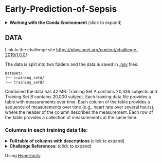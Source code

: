 # Early-Prediction-of-Sepsis

<details>
<summary><b>Working with the Conda Environment</b> (click to expand)</summary>
<br>

## Setting Up the Conda Environment

This project uses a conda environment to manage dependencies. To set up the environment on your local machine, follow these steps:

1. **Install Miniconda or Anaconda**:

   If you haven't already, install Miniconda or Anaconda on your machine. Visit [Miniconda](https://docs.conda.io/en/latest/miniconda.html) or [Anaconda](https://www.anaconda.com/products/individual) for installation instructions.

2. **Create the Environment**:

   Navigate to the project directory and run the following command to create a conda environment from the `environment.yml` file:

```bash
conda env create -f environment.yml
```

3. **Activate the Environment**:

    Once the environment is created, you can activate it using:

```bash
conda activate myenv
```

Replace `myenv` with the name of the environment specified in the `environment.yml` file.

## Working with the Conda Environment

### Installing Additional Packages

If you need to install additional packages, make sure to activate the environment and use:

```bash
conda install package-name
```

Or, if the package is only available via pip (still check installation guide for the specific package):

```bash
pip install package-name
```

There may be other ways to install a package for example using `conda-forge`  ( `conda install package -c conda-forge` ) so always look for instructions online.

### Updating the Environment

If you've added new packages or made other changes to the environment that you want to share with the team, you can update the `environment.yml` file by running:

```bash
conda env export --from-history > environment.yml
```

**Note:** The yml file contains `prefix` field which relates to the path of the environment **locally**, conda however, doesn't care and besides manually deleting the line there doens't seem to be a way to avoid creating that line when exporting.

**Note:** Use the `--from-history` flag to only include packages you've explicitly installed, avoiding platform-specific packages in the environment file.

### Sharing Changes

After updating the `environment.yml` file, commit and push the changes to the GitHub repository so the team members can update their environments by running:

```bash
conda env update --file environment.yml --prune
```

The `--prune` option removes any dependencies that are no longer needed from the environment.

### Adding conda environment to JupyterLab

To make your conda environment visible to JupyterLab you need to add your environment by creating a kernel spec:

```bash
python -m ipykernel install --user --name YourEnvironmentName --display-name "Display Name"
```

### Running JupyterLab

1. Intall JupyterLab:

```bash
pip3 install jupyter
```

2. Navigate to the notebooks directory:

```bash
cd notebooks
```

3. Run JupyterLab

```bash
jupyter lab
```

</details>

## DATA

Link to the challenge site https://physionet.org/content/challenge-2019/1.0.0/

The data is split into two folders and the data is saved in [.psv](https://docs.amperity.com/reference/format_psv.html) files:

```sh
Dataset/
├── training_setA/
└── training_setB/
```

Combined the data has 42 MB. Training Set A contains 20,336 subjects and Training Set B contains 20,000 subject. Each training data file provides a table with measurements over time. Each column of the table provides a sequence of measurements over time (e.g., heart rate over several hours), where the header of the column describes the measurement. Each row of the table provides a collection of measurements at the same time.

### Columns in each training data file:

<details>
<summary><b>Full table of columns with descriptions</b> (click to expand)</summary>
<br>

| Variable Name       | Description                                                               |
|---------------------|---------------------------------------------------------------------------|
**Vital Signs (columns 1-8)**
| HR                  | Heart rate (beats per minute)                                             |
| O2Sat               | Pulse oximetry (%)                                                        |
| Temp                | Temperature (Deg C)                                                       |
| SBP                 | Systolic BP (mm Hg)                                                       |
| MAP                 | Mean arterial pressure (mm Hg)                                            |
| DBP                 | Diastolic BP (mm Hg)                                                      |
| Resp                | Respiration rate (breaths per minute)                                     |
| EtCO2               | End tidal carbon dioxide (mm Hg)                                          |
**Laboratory Values (columns 9-34)**
| BaseExcess          | Measure of excess bicarbonate (mmol/L)                                    |
| HCO3                | Bicarbonate (mmol/L)                                                      |
| FiO2                | Fraction of inspired oxygen (%)                                           |
| pH                  | N/A                                                                       |
| PaCO2               | Partial pressure of carbon dioxide from arterial blood (mm Hg)            |
| SaO2                | Oxygen saturation from arterial blood (%)                                 |
| AST                 | Aspartate transaminase (IU/L)                                             |
| BUN                 | Blood urea nitrogen (mg/dL)                                               |
| Alkalinephos        | Alkaline phosphatase (IU/L)                                               |
| Calcium             | (mg/dL)                                                                   |
| Chloride            | (mmol/L)                                                                  |
| Creatinine          | (mg/dL)                                                                   |
| Bilirubin_direct    | Bilirubin direct (mg/dL)                                                  |
| Glucose             | Serum glucose (mg/dL)                                                     |
| Lactate             | Lactic acid (mg/dL)                                                       |
| Magnesium           | (mmol/dL)                                                                 |
| Phosphate           | (mg/dL)                                                                   |
| Potassium           | (mmol/L)                                                                  |
| Bilirubin_total     | Total bilirubin (mg/dL)                                                   |
| TroponinI           | Troponin I (ng/mL)                                                        |
| Hct                 | Hematocrit (%)                                                            |
| Hgb                 | Hemoglobin (g/dL)                                                         |
| PTT                 | Partial thromboplastin time (seconds)                                     |
| WBC                 | Leukocyte count (count*10^3/µL)                                           |
| Fibrinogen          | (mg/dL)                                                                   |
| Platelets           | (count*10^3/µL)                                                           |
**Demographics (columns 35-40)**
| Age                 | Years (100 for patients 90 or above)                                      |
| Gender              | Female (0) or Male (1)                                                    |
| Unit1               | Administrative identifier for ICU unit (MICU)                             |
| Unit2               | Administrative identifier for ICU unit (SICU)                             |
| HospAdmTime         | Hours between hospital admit and ICU admit                                |
| ICULOS              | ICU length-of-stay (hours since ICU admit)                                |
**Outcome (column 41)**
| SepsisLabel         | For sepsis patients, SepsisLabel is 1 if t≥tsepsis-6 and 0 if t<tsepsis-6. For non-sepsis patients, SepsisLabel is 0. |

</details>

<details>
<summary><b>Challange References:</b> (click to expand)</summary>
<br>

1. **The Signature-Based Model for Early Detection of Sepsis From Electronic Health Records in the Intensive Care Unit**

   [link](https://physionet.org/content/challenge-2019/1.0.0/papers/CinC2019-014.pdf)

   - **Team**: James Morrill, Andrey Kormilitzin, Alejo Nevado-Holgado, Sumanth Swaminathan, Sam Howison, Terry Lyons (University of Oxford, Iterex Therapeutics)
   - **Abstract**: Introduced a signature-based regression model for sepsis detection from ICU patient data, achieving the highest utility function score (0.360) and ranking 1st in the PhysioNet Challenge 2019. The model utilizes gradient boosting machines and signature features from patient time-series data to predict sepsis risk at every time interval post-admission.

   #### What the Team Did

   - Developed a new machine learning approach using signature transformation to extract features from time-series physiological data of ICU patients, enhancing prediction accuracy for sepsis onset.
   - Implemented a gradient boosting machine algorithm that leverages both current time-point data and extracted signature features to model sepsis effects longitudinally.
   - Conducted a detailed analysis of various feature sets, including hand-crafted features and signature transformations, to evaluate their predictive power and impact on model performance.
   - Employed stratified 5-fold cross-validation and light gbm for model training and validation, optimizing for a utility score that considers the trade-offs between true positives, false positives, and timely prediction.

   #### What They Found Useful

   - Signature features significantly improved model performance by providing a comprehensive summary of longitudinal physiological measurements, distinguishing between septic and non-septic cases effectively.
   - The inclusion of hand-crafted features, such as ShockIndex and BUN/CR ratios, alongside signature transformations, showcased a systematic improvement in predicting sepsis risk.
   - The model achieved an AUC ROC of 0.868, demonstrating its efficacy in screening for sepsis risk with the ability to predict sepsis cases correctly in 65.3% of instances, often well before the onset.

   #### Challenges and Limitations

   - Despite the model's high utility score and AUC ROC, achieving the desired balance between sensitivity and specificity for clinical application remains a challenge, particularly in predicting sepsis within the crucial 6-hour window prior to onset.
   - The study focuses on the utility function optimization, which might not fully encapsulate the clinical nuances of sepsis prediction and management within the ICU setting.

   #### Future Directions

   - Explore the potential of signature-based models in other clinical prediction tasks, leveraging the method's ability to process complex time-series data effectively.
   - Investigate the integration of more diverse data sources and feature engineering techniques to further enhance the predictive accuracy and timeliness of sepsis detection.
   - Evaluate the model's performance in a real-world clinical setting, focusing on its utility as a decision-support tool for healthcare professionals in the intensive care unit.

2. **A Multi-Task Imputation and Classification Neural Architecture for Early Prediction of Sepsis from Multivariate Clinical Time Series**

   [link](https://physionet.org/content/challenge-2019/1.0.0/papers/CinC2019-110.pdf)

   - **Team**: Yale Chang, Jonathan Rubin, Gregory Boverman, Shruti Vij, Asif Rahman, Annamalai Natarajan, Saman Parvaneh (Philips Research North America, Cambridge, USA)
   - **Abstract**: This work focuses on early sepsis prediction using multivariate clinical time series data. The authors employed a recurrent imputation model (RITS) for handling missing data, followed by a Temporal Convolutional Network (TCN) for prediction. A custom time-dependent weighting approach for error types in the loss function was applied. The model achieved a utility score of 0.328 in the PhysioNet Computing in Cardiology Challenge 2019, placing 9th, and an improved version later reached a utility score of 0.342 in a follow-up event, securing 2nd place.

   #### What the Team Did

   - Developed a multi-task neural architecture combining recurrent imputation for time series (RITS) with Temporal Convolutional Networks (TCN) for early detection of sepsis.
   - Introduced a novel set of features that model the missingness in clinical data, enhancing the prediction model's accuracy.
   - Employed a custom-designed loss function incorporating time-dependent weights to manage different error types, effectively balancing the trade-offs between early, on-time, and late predictions of sepsis.
   - Conducted experiments on a real-world dataset provided by the PhysioNet/Computing in Cardiology Challenge 2019, demonstrating the proposed model's effectiveness in sepsis prediction.

   #### What They Found Useful

   - The RITS approach for imputing missing values significantly outperformed traditional imputation methods, providing a strong foundation for accurate sepsis prediction.
   - The TCN model was chosen for its efficiency in handling long historical sequences and its ability to make predictions at any point during the ICU stay without future data leakage.
   - The custom loss function tailored for the sepsis prediction task played a crucial role in optimizing the model's performance, particularly in minimizing the penalties associated with too early or too late predictions.
   - The combination of RITS-imputed data with TCN, augmented by missingness indicator variables, proved to be highly effective, outperforming other sequence prediction models.

   #### Challenges and Limitations

   - Handling irregularly sampled and missing data points in multivariate clinical time series posed significant challenges, addressed through the RITS model.
   - Balancing predictions to avoid too early or too late detection of sepsis required careful tuning of the loss function, highlighting the complexity of modeling clinical decision-making processes.
   - The variance in test utility scores across different folds indicated the need for ensemble models to improve prediction reliability and reduce variance.

   #### Future Directions

   - Further exploration of ensemble models could potentially lead to higher test utility scores by incorporating a greater variety of prediction models and increasing the number of RITS-TCN models.
   - Investigating model interpretation techniques, especially for black-box models like RITS and TCN, would be valuable for integrating these models into clinical workflows more effectively.
   - Continuous refinement of the loss function to better align with clinical needs and enhance the practical applicability of sepsis prediction models in real-world settings.


3. **Sepsis Prediction in Intensive Care Unit Using Ensemble of XGboost Models**

   [link](https://physionet.org/content/challenge-2019/1.0.0/papers/CinC2019-238.pdf)

   - **Team**: Morteza Zabihi, Serkan Kiranyaz, Moncef Gabbouj (Tampere University, Finland, and Qatar University, Qatar)
   - **Abstract**: This study addresses the challenge of early sepsis prediction in ICU patients by leveraging an ensemble of XGboost models. A novel feature set including patterns of missing values is proposed, which significantly contributes to the predictive performance. The methodology achieved third place in the PhysioNet/Computing in Cardiology Challenge 2019, demonstrating its effectiveness with an overall utility score of 0.339.

   #### What the Team Did

   - Developed an ensemble learning approach using five XGboost models for early sepsis prediction, focusing on ICU patients' clinical data.
   - Extracted 407 features from clinical data, including vital signs, demographic variables, and laboratory values, with a particular emphasis on modeling missingness.
   - Employed a wrapper feature selection algorithm to identify the most clinically relevant features, considering both present and missing data.
   - Achieved robust performance across different hospital datasets, officially ranking as the third team in the PhysioNet Challenge with a utility score of 0.339.

   #### What They Found Useful

   - The introduction of discriminative features to model the patterns of missing values in clinical data, acknowledging that missingness may carry informative signals for sepsis prediction.
   - A comprehensive feature engineering strategy that extracted a wide range of features, including both sliding-window and non-sliding-window based features, to capture the dynamic nature of sepsis.
   - The ensemble approach, combining multiple XGboost models, enhanced the robustness and accuracy of sepsis prediction, outperforming traditional clinical criteria.
   - The study identified that variables related to hospital administration time, temperature, heart rate, and blood pressure were among the top predictors of sepsis, underscoring the clinical relevance of the selected features.

   #### Challenges and Limitations

   - The presence of significant class imbalance between sepsis and non-sepsis observations required careful data balancing techniques to train effective models.
   - Performance variability across different hospital datasets highlighted the challenge of generalizing the predictive model, with a noticeable drop in performance on one of the test sets.
   - The reliance on sophisticated machine learning models and extensive feature engineering may limit the interpretability of the predictive process, an essential aspect for clinical adoption.

   #### Future Directions

   - Further exploration of the role of missing data in clinical prediction models, specifically investigating the informative nature of missingness across various medical conditions.
   - Enhancement of the ensemble model by incorporating advanced machine learning techniques and exploring alternative ensemble strategies to improve prediction accuracy and generalizability.
   - Clinical validation and integration of the proposed predictive model into ICU workflows, aiming to assess its impact on clinical outcomes and sepsis management strategies.

4. **TASP: A Time-Phased Model for Sepsis Prediction**

   [lik](https://physionet.org/content/challenge-2019/1.0.0/papers/CinC2019-049.pdf)

   - **Team**: Xiang Li, Yanni Kang, Xiaoyu Jia, Junmei Wang, Guotong Xie (Ping An Technology, Beijing, China)
   - **Abstract**: The Time-phAsed model for Sepsis Prediction (TASP) is introduced, leveraging the time-dependent nature of sepsis incidence in ICU patients. TASP integrates multiple modeling frameworks corresponding to different ICU stay phases: early, middle, and late stages, employing gradient boosting trees and deep learning to accommodate varying feature sets and missing value imputations tailored to each phase. This model scored 0.415 in cross-validation on the training set and ranked 4th with a score of 0.337 on the full test set of the Physionet/Computing in Cardiology Challenge 2019.

   #### Innovations and Key Findings

   - **Time-Phased Approach**: TASP is designed around the observation that sepsis incidence varies with ICU length of stay, implementing specific models for early (1-9 hours), middle (10-49 hours), and late (50+ hours) stages.
   - **Adaptive Modeling**: Utilizes gradient boosting trees for initial risk assessment and a deep learning framework (RNN) to capture long-term relationships in late-stage sepsis risk, optimizing prediction across different stages of ICU stay.
   - **Feature Engineering and Missing Value Imputation**: Implements various strategies for feature selection and missing value imputation, addressing the challenges of sparse and irregular data inherent in ICU records.
   - **Cross-Validation Performance**: Achieved a 0.415 score through 10-fold cross-validation on the training dataset, with simplified versions of the model attaining scores of 0.420 and 0.419 on the official online test set.

   #### Challenges and Limitations

   - **Model Complexity and Interpretability**: The multi-model approach, while effective, increases complexity and may pose challenges for clinical interpretation and real-time application in diverse ICU settings.
   - **Data-Driven Insights and Generalizability**: Insights gained through data exploration, such as the non-linear relationship between ICU stay length and sepsis incidence, underpin model design but may affect generalizability to other patient populations or clinical conditions.

   #### Future Directions

   - **Refinement of Feature Sets and Objectives**: Further research will focus on optimizing feature sets for each sub-model and aligning the objective function more closely with clinical utility metrics, enhancing both prediction accuracy and clinical relevance.
   - **Enhanced Model Interpretability**: Efforts to improve the interpretability of complex models like TASP are crucial for clinical adoption, with potential exploration of methods to elucidate model predictions and decision-making processes.
   - **Extended Validation and Online Testing**: Additional validation across diverse clinical settings and patient populations will be critical for assessing TASP's generalizability and effectiveness in real-world ICU environments.



5. **Utilizing Informative Missingness for Early Prediction of Sepsis**
   
   [link](https://physionet.org/content/challenge-2019/1.0.0/papers/CinC2019-280.pdf)

   - **Team**: Janmajay Singh, Kentaro Oshiro, Raghava Krishnan, Masahiro Sato, Tomoko Ohkuma, Noriji Kato (Fuji Xerox Co, Ltd, Yokohama, Japan)
   - **Abstract**: This study presents a novel approach to predict sepsis early in ICU patients by leveraging patterns in the missingness of physiological variables. The research introduces an XGBoost model that incorporates informative missingness, resulting in a utility score of 0.337 and securing a 5th place ranking in the challenge.

   #### What the Team Did

   - Developed an XGBoost model for early sepsis prediction, emphasizing the role of informative missingness in physiological data.
   - Explored various model variations with adjustments in hyperparameters, window sizes, and imputation methods to enhance prediction accuracy.
   - Implemented a strategy to represent the missingness of features through masking vectors, aligning with patterns observed in sepsis versus non-sepsis patients.
   - Shifted the sepsis labels to earlier time steps and fine-tuned the classification probability threshold to maximize the utility score.

   #### What They Found Useful

   - Analyzing the missingness patterns (informative missingness) in the data provided critical insights, revealing that certain variables exhibited different observation rates between sepsis and non-sepsis patients.
   - The non-imputation approach, combined with the use of masking vectors for all temporal variables, significantly improved the model's performance.
   - Shifting the sepsis labels to encourage the model to predict sepsis earlier than the actual onset time proved to be an effective strategy for improving utility scores.
   - The best-performing model, which included informative missingness and label shifting, achieved a utility score of 0.337 on the full test set, indicating its potential for early sepsis prediction in clinical settings.

   #### Challenges and Limitations

   - Dealing with a significant class imbalance and the inherent challenges of predicting sepsis, which affects a relatively small percentage of ICU patients.
   - The need to balance between false positives and true positives, especially given the high stakes of early sepsis prediction in terms of patient outcomes.
   - The approach's reliance on the specific characteristics of the dataset, which may limit its generalizability to other clinical settings or patient populations.

   #### Future Directions

   - Further research into the implications of informative missingness across different medical conditions and datasets to validate the approach's efficacy beyond sepsis prediction.
   - Exploration of sequence learning models that can inherently handle temporal data and missing values to possibly improve prediction accuracy.
   - Real-world implementation and validation of the model in clinical settings to assess its practical utility and impact on patient care and outcomes.

6. **Early Prediction of Sepsis Using Gradient Boosting Decision Trees with Optimal Sample Weighting**

   [link](https://physionet.org/content/challenge-2019/1.0.0/papers/CinC2019-459.pdf)

   - **Team**: Ibrahim Hammoud, IV Ramakrishnan, Mark Henry (Stony Brook University)
   - **Abstract**: The team developed a model for early sepsis prediction using an ensemble of gradient boosting decision trees, trained with weighted binary cross-entropy loss. The model uses a fixed-size feature vector from the last 20 hours of patient data, with imputation mimicking real-time healthcare information. The model was tuned and evaluated through 5-fold cross-validation, achieving a 6th rank out of 78 in the PhysioNet/Computing in Cardiology Challenge 2019.

   #### What the Team Did

   - Proposed a method to train an ensemble of gradient boosting decision trees for early sepsis prediction, focusing on a weighted binary cross-entropy loss to handle the unique challenges of sepsis data.
   - Developed a fixed-size feature vector based on the last 20 hours of data for each patient, incorporating a real-time imputation scheme that simulates the information available to healthcare professionals.
   - Employed 5-fold cross-validation for hyper-parameter tuning and model evaluation, aiming for the maximum utility score on the training set to guide the selection of the evaluation set threshold.

   #### What They Found Useful

   - The use of weighted binary cross-entropy loss was pivotal in handling the imbalance and specificity of the sepsis prediction challenge, allowing for the efficient training of the model.
   - Real-time imputation and fixed-size feature vectors were effective in mimicking the decision-making environment of healthcare professionals, providing a more realistic basis for the model's predictions.
   - Early prediction of sepsis showed potential for significant impact, with the model achieving a notable rank in the challenge, demonstrating the viability of gradient boosting decision trees for this application.

   #### Challenges and Limitations

   - The fixed-size window of 20 hours for feature vectors, while computationally necessary, might have limited the model's ability to utilize more extended historical data potentially beneficial for prediction accuracy.
   - Despite achieving a high rank, the model encountered challenges with a high false positive rate and variance in score distribution among positive patients, indicating room for optimization in threshold setting and score calibration.
   - The heavy reliance on the challenge's utility function for model training and evaluation may have introduced biases or artifacts in prediction behavior, emphasizing the need for further exploration of alternative metrics and methods.

   #### Future Directions

   - Investigating sequence models like LSTMs for their potential to incorporate both short-term and long-term information from real-time signals, addressing the limitations of fixed-size feature vectors.
   - Exploring alternative metrics, scoring functions, and models to improve early prediction tasks, aiming to optimize real-time prediction settings more effectively.
   - Continued examination of the impacts of utility functions on model outputs and prediction timing to refine and enhance early sepsis prediction approaches.

   ### Notable Mention:

   ### Time-Specific Metalearners for the Early Prediction of Sepsis

   [link](https://physionet.org/content/challenge-2019/1.0.0/papers/CinC2019-029.pdf)

   - **Team**: Marcus Vollmer, Christian F Luz, Philipp Sodmann, Bhanu Sinha, Sven-Olaf Kuhn (University Medicine Greifswald, University of Groningen, University Medical Center Groningen)
   - **Abstract**: Proposed a novel approach to predict sepsis 6 hours prior to onset using time-specific stacked ensembles and a non-specific XGBoost model, trained on ICU data from the 2019 PhysioNet Challenge. Despite the challenges of imprecise and incomplete data, the models demonstrated potential in sepsis prediction with a normalized utility score of 0.394 for the XGBoost model.

   #### What the Team Did

   - Developed time-specific metalearners and a general XGBoost model to predict sepsis in ICU patients 6 hours before onset, leveraging a dataset of 40,336 ICU stays.
   - Employed extensive data cleaning, feature engineering, and rolling window techniques to build robust features from clinical scores (e.g., SOFA, qSOFA, SIRS) and physiological data.
   - Evaluated model performance using task-specific utility functions and assessed variable importance to identify key predictors of sepsis.
   - Conducted a triple data split for training, validation, and testing, optimizing model parameters and threshold selection for binary classification (sepsis/no sepsis).

   #### What They Found Useful

   - Time-specific metalearners allowed for nuanced prediction by adapting to the dynamic clinical landscape and varying sepsis prevalence throughout ICU stays.
   - Feature engineering, particularly the generation of rolling window features and clinical scores, proved crucial in capturing the temporal dynamics of sepsis.
   - The non-specific XGBoost model achieved a notable utility score, demonstrating the effectiveness of machine learning techniques over traditional clinical scores for sepsis prediction.
   - Variables such as ventilation status, white blood cell count, and partial thromboplastin time emerged as significant predictors, highlighting their clinical relevance in early sepsis detection.

   #### Challenges and Limitations

   - Handling the imprecision and incompleteness of ICU data posed significant challenges, necessitating sophisticated data cleaning and imputation strategies.
   - Time-specific metalearners, while promising, exhibited limitations in threshold selection, affecting their overall performance compared to the non-specific model.
   - The study did not participate in the official PhysioNet Challenge, limiting external validation and comparison with other state-of-the-art models.

   #### Future Directions

   - Further research is needed to refine time-specific metalearning approaches, possibly by incorporating more granular temporal analysis and advanced feature engineering techniques.
   - Exploring the integration of additional data sources, such as genetic or immunological markers, could enhance model sensitivity and specificity for sepsis prediction.
   - Deployment and real-world validation of these models in ICU settings are essential steps toward assessing their clinical utility and impact on patient outcomes.


</details>

Using [Hypertools](https://hypertools.readthedocs.io/en/latest/auto_examples/plot_PPCA.html).
